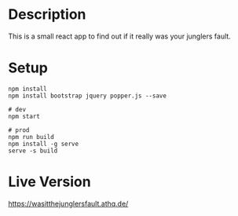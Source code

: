 # Description
This is a small react app to find out if it really was your junglers fault.

# Setup

    npm install
    npm install bootstrap jquery popper.js --save

    # dev
    npm start
    
    # prod
    npm run build
    npm install -g serve
    serve -s build

# Live Version
https://wasitthejunglersfault.athq.de/

